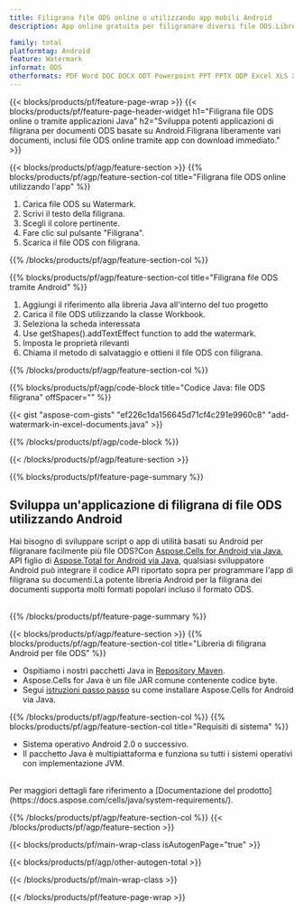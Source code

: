 ```yaml
---
title: Filigrana file ODS online o utilizzando app mobili Android
description: App online gratuita per filigranare diversi file ODS.Libreria di filigrane Android Codice Java per fogli di lavoro ODS.

family: total
platformtag: Android
feature: Watermark
informat: ODS
otherformats: PDF Word DOC DOCX ODT Powerpoint PPT PPTX ODP Excel XLS XLSX ODS
---
```

{{< blocks/products/pf/feature-page-wrap >}}
{{< blocks/products/pf/feature-page-header-widget h1="Filigrana file ODS online o tramite applicazioni Java" h2="Sviluppa potenti applicazioni di filigrana per documenti ODS basate su Android.Filigrana liberamente vari documenti, inclusi file ODS online tramite app con download immediato." >}}


{{< blocks/products/pf/agp/feature-section >}}
{{% blocks/products/pf/agp/feature-section-col title="Filigrana file ODS online utilizzando l'app" %}}

1. Carica file ODS su Watermark.
1. Scrivi il testo della filigrana.
1. Scegli il colore pertinente.
1. Fare clic sul pulsante "Filigrana".
1. Scarica il file ODS con filigrana.

{{% /blocks/products/pf/agp/feature-section-col %}}

{{% blocks/products/pf/agp/feature-section-col title="Filigrana file ODS tramite Android" %}}

1. Aggiungi il riferimento alla libreria Java all'interno del tuo progetto
1. Carica il file ODS utilizzando la classe Workbook.
1. Seleziona la scheda interessata
1. Use getShapes().addTextEffect function to add the watermark.
1. Imposta le proprietà rilevanti
1. Chiama il metodo di salvataggio e ottieni il file ODS con filigrana.

{{% /blocks/products/pf/agp/feature-section-col %}}

{{% blocks/products/pf/agp/code-block title="Codice Java: file ODS filigrana" offSpacer="" %}}

{{< gist "aspose-com-gists" "ef226c1da156645d71cf4c291e9960c8" "add-watermark-in-excel-documents.java" >}}

{{% /blocks/products/pf/agp/code-block %}}

{{< /blocks/products/pf/agp/feature-section >}}

{{% blocks/products/pf/feature-page-summary %}}


<h2>Sviluppa un'applicazione di filigrana di file ODS utilizzando Android</h2>

Hai bisogno di sviluppare script o app di utilità basati su Android per filigranare facilmente più file ODS?Con [Aspose.Cells for Android via Java](https://products.aspose.com/cells/it/android-java/), API figlio di [Aspose.Total for Android via Java](https://products.aspose.com/total/it/android-java/), qualsiasi sviluppatore Android può integrare il codice API riportato sopra per programmare l'app di filigrana su documenti.La potente libreria Android per la filigrana dei documenti supporta molti formati popolari incluso il formato ODS.<br /><br />

{{% /blocks/products/pf/feature-page-summary %}}

{{< blocks/products/pf/agp/feature-section >}}
{{% blocks/products/pf/agp/feature-section-col title="Libreria di filigrana Android per file ODS" %}}

- Ospitiamo i nostri pacchetti Java in [Repository Maven](https://releases.aspose.com/java/repo/com/aspose/aspose-cells/). 
- Aspose.Cells for Java è un file JAR comune contenente codice byte.
- Segui [istruzioni passo passo](https://docs.aspose.com/cells/java/installation/#install-aspose-cells-for-java-from-maven-repository) su come installare Aspose.Cells for Android via Java.

{{% /blocks/products/pf/agp/feature-section-col %}}
{{% blocks/products/pf/agp/feature-section-col title="Requisiti di sistema" %}}

- Sistema operativo Android 2.0 o successivo.
- Il pacchetto Java è multipiattaforma e funziona su tutti i sistemi operativi con implementazione JVM.

<br />
Per maggiori dettagli fare riferimento a [Documentazione del prodotto](https://docs.aspose.com/cells/java/system-requirements/).

{{% /blocks/products/pf/agp/feature-section-col %}}
{{< /blocks/products/pf/agp/feature-section >}}

{{< blocks/products/pf/main-wrap-class isAutogenPage="true" >}}

{{< blocks/products/pf/agp/other-autogen-total >}}

{{< /blocks/products/pf/main-wrap-class >}}

{{< /blocks/products/pf/feature-page-wrap >}}